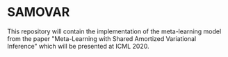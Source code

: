 # SAMOVAR

This repository will contain the implementation of the meta-learning model from the paper "Meta-Learning with Shared Amortized Variational Inference" which will be presented at ICML 2020.
